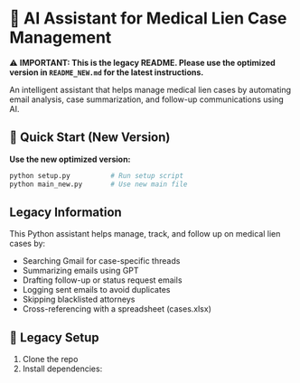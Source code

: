 # 🤖 AI Assistant for Medical Lien Case Management

⚠️ **IMPORTANT: This is the legacy README. Please use the optimized version in `README_NEW.md` for the latest instructions.**

An intelligent assistant that helps manage medical lien cases by automating email analysis, case summarization, and follow-up communications using AI.

## 🚀 Quick Start (New Version)

**Use the new optimized version:**
```bash
python setup.py          # Run setup script
python main_new.py       # Use new main file
```

## Legacy Information

This Python assistant helps manage, track, and follow up on medical lien cases by:

- Searching Gmail for case-specific threads
- Summarizing emails using GPT
- Drafting follow-up or status request emails
- Logging sent emails to avoid duplicates
- Skipping blacklisted attorneys  
- Cross-referencing with a spreadsheet (cases.xlsx)

## 🔧 Legacy Setup

1. Clone the repo
2. Install dependencies:
